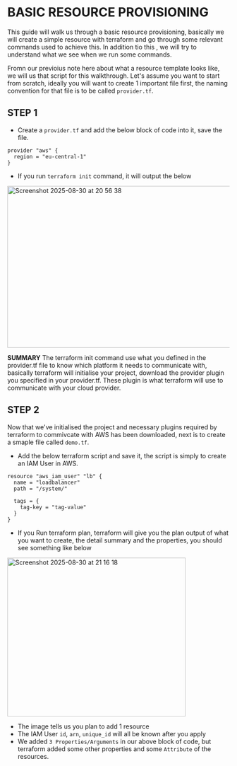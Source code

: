 
# BASIC RESOURCE PROVISIONING
This guide will walk us through a basic resource provisioning, basically we will create a simple resource with terraform and go 
through some relevant commands used to achieve this. In addition tio this , we will try to understand what we see when we run some commands.

Fromn our previoius note here about what a resource template looks like, we will us that script for this walkthrough.
Let's assume you want to start from scratch, ideally you will want to create 1 important file first, the naming convention for that file is to be called
`provider.tf`.

## STEP 1
- Create a `provider.tf` and add the below block of code into it, save the file.
```
provider "aws" {
  region = "eu-central-1"
}
```
- If you run `terraform init` command, it will output the below
<img width="706" height="366" alt="Screenshot 2025-08-30 at 20 56 38" src="https://github.com/user-attachments/assets/96830be8-4123-487c-ba1d-833f9fdd733e" />

**SUMMARY**
The terraform init command use what you defined in the provider.tf file to know which platform it needs to communicate with, basically terraform will initialise 
your project, download the provider plugin you specified in your provider.tf. These plugin is what terraform will use to communicate with your cloud
provider.

## STEP 2
Now that we've initialised the project and necessary plugins required by terraform to commivcate with AWS has been downloaded, next is to create a 
smaple file called `demo.tf`.
- Add the below terraform script and save it, the script is simply to create an IAM User in AWS.
```
resource "aws_iam_user" "lb" {
  name = "loadbalancer"
  path = "/system/"

  tags = {
    tag-key = "tag-value"
  }
}
```
- If you Run terraform plan, terraform will give you the plan output of what you want to create, the detail summary and the properties,
you should see something like below

<img width="404" height="359" alt="Screenshot 2025-08-30 at 21 16 18" src="https://github.com/user-attachments/assets/8529ab6f-d129-43a0-81da-3776e6c134df" />

- The image tells us you plan to add 1 resource
- The IAM User `id`, `arn`, `unique_id` will all be known after you apply
- We added `3 Properties/Arguments` in our above block of code, but terraform added some other properties and some `Attribute` of the resources.






